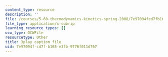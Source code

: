 ```yaml
---
content_type: resource
description: ''
file: /courses/5-60-thermodynamics-kinetics-spring-2008/7e97094fcd7fb165e3fb9776f011d767_lLdUm6AU0aw.srt
file_type: application/x-subrip
learning_resource_types: []
ocw_type: OCWFile
resourcetype: Other
title: 3play caption file
uid: 7e97094f-cd7f-b165-e3fb-9776f011d767
---
```

